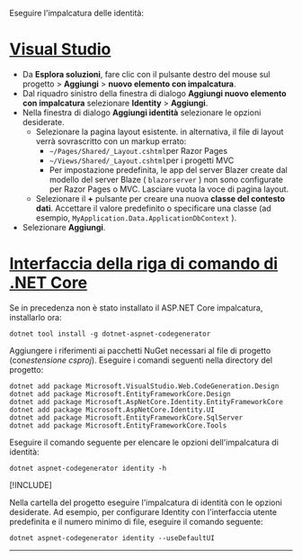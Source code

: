 Eseguire l'impalcatura delle identità:

# <a name="visual-studio"></a>[Visual Studio](#tab/visual-studio)

* Da **Esplora soluzioni**, fare clic con il pulsante destro del mouse sul progetto > **Aggiungi**  >  **nuovo elemento con impalcatura**.
* Dal riquadro sinistro della finestra di dialogo **Aggiungi nuovo elemento con impalcatura** selezionare **Identity**  >  **Aggiungi**.
* Nella finestra di dialogo **Aggiungi identità** selezionare le opzioni desiderate.
  * Selezionare la pagina layout esistente. in alternativa, il file di layout verrà sovrascritto con un markup errato:
    * `~/Pages/Shared/_Layout.cshtml`per Razor Pages
    * `~/Views/Shared/_Layout.cshtml`per i progetti MVC
    * Per impostazione predefinita, le app del server Blazer create dal modello del server Blaze ( `blazorserver` ) non sono configurate per Razor Pages o MVC. Lasciare vuota la voce di pagina layout.
  * Selezionare il **+** pulsante per creare una nuova **classe del contesto dati**. Accettare il valore predefinito o specificare una classe (ad esempio, `MyApplication.Data.ApplicationDbContext` ).
* Selezionare **Aggiungi**.

# <a name="net-core-cli"></a>[Interfaccia della riga di comando di .NET Core](#tab/netcore-cli)

Se in precedenza non è stato installato il ASP.NET Core impalcatura, installarlo ora:

```dotnetcli
dotnet tool install -g dotnet-aspnet-codegenerator
```

Aggiungere i riferimenti ai pacchetti NuGet necessari al file di progetto (con*estensione csproj*). Eseguire i comandi seguenti nella directory del progetto:

```dotnetcli
dotnet add package Microsoft.VisualStudio.Web.CodeGeneration.Design
dotnet add package Microsoft.EntityFrameworkCore.Design
dotnet add package Microsoft.AspNetCore.Identity.EntityFrameworkCore
dotnet add package Microsoft.AspNetCore.Identity.UI
dotnet add package Microsoft.EntityFrameworkCore.SqlServer
dotnet add package Microsoft.EntityFrameworkCore.Tools
```

Eseguire il comando seguente per elencare le opzioni dell'impalcatura di identità:

```dotnetcli
dotnet aspnet-codegenerator identity -h
```

[!INCLUDE[](~/includes/scaffoldTFM.md)]

Nella cartella del progetto eseguire l'impalcatura di identità con le opzioni desiderate. Ad esempio, per configurare Identity con l'interfaccia utente predefinita e il numero minimo di file, eseguire il comando seguente:

```dotnetcli
dotnet aspnet-codegenerator identity --useDefaultUI
```

---
